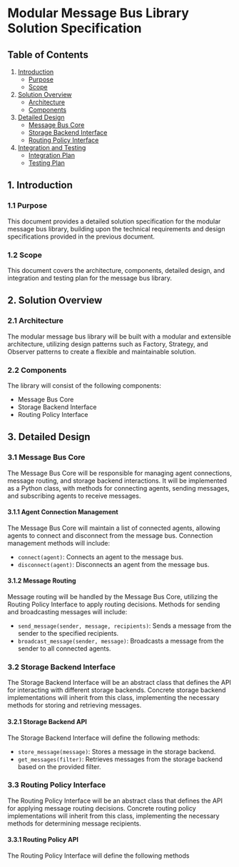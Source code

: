 # Modular Message Bus Library Solution Specification

## Table of Contents
1. [Introduction](#introduction)
   * [Purpose](#purpose)
   * [Scope](#scope)
2. [Solution Overview](#solution-overview)
   * [Architecture](#architecture)
   * [Components](#components)
3. [Detailed Design](#detailed-design)
   * [Message Bus Core](#message-bus-core)
   * [Storage Backend Interface](#storage-backend-interface)
   * [Routing Policy Interface](#routing-policy-interface)
4. [Integration and Testing](#integration-and-testing)
   * [Integration Plan](#integration-plan)
   * [Testing Plan](#testing-plan)

## 1. Introduction <a name="introduction"></a>

### 1.1 Purpose <a name="purpose"></a>
This document provides a detailed solution specification for the modular message bus library, building upon the technical requirements and design specifications provided in the previous document.

### 1.2 Scope <a name="scope"></a>
This document covers the architecture, components, detailed design, and integration and testing plan for the message bus library.

## 2. Solution Overview <a name="solution-overview"></a>

### 2.1 Architecture <a name="architecture"></a>
The modular message bus library will be built with a modular and extensible architecture, utilizing design patterns such as Factory, Strategy, and Observer patterns to create a flexible and maintainable solution.

### 2.2 Components <a name="components"></a>
The library will consist of the following components:
* Message Bus Core
* Storage Backend Interface
* Routing Policy Interface

## 3. Detailed Design <a name="detailed-design"></a>

### 3.1 Message Bus Core <a name="message-bus-core"></a>
The Message Bus Core will be responsible for managing agent connections, message routing, and storage backend interactions. It will be implemented as a Python class, with methods for connecting agents, sending messages, and subscribing agents to receive messages.

#### 3.1.1 Agent Connection Management
The Message Bus Core will maintain a list of connected agents, allowing agents to connect and disconnect from the message bus. Connection management methods will include:
* `connect(agent)`: Connects an agent to the message bus.
* `disconnect(agent)`: Disconnects an agent from the message bus.

#### 3.1.2 Message Routing
Message routing will be handled by the Message Bus Core, utilizing the Routing Policy Interface to apply routing decisions. Methods for sending and broadcasting messages will include:
* `send_message(sender, message, recipients)`: Sends a message from the sender to the specified recipients.
* `broadcast_message(sender, message)`: Broadcasts a message from the sender to all connected agents.

### 3.2 Storage Backend Interface <a name="storage-backend-interface"></a>
The Storage Backend Interface will be an abstract class that defines the API for interacting with different storage backends. Concrete storage backend implementations will inherit from this class, implementing the necessary methods for storing and retrieving messages.

#### 3.2.1 Storage Backend API
The Storage Backend Interface will define the following methods:
* `store_message(message)`: Stores a message in the storage backend.
* `get_messages(filter)`: Retrieves messages from the storage backend based on the provided filter.

### 3.3 Routing Policy Interface <a name="routing-policy-interface"></a>
The Routing Policy Interface will be an abstract class that defines the API for applying message routing decisions. Concrete routing policy implementations will inherit from this class, implementing the necessary methods for determining message recipients.

#### 3.3.1 Routing Policy API
The Routing Policy Interface will define the following methods
